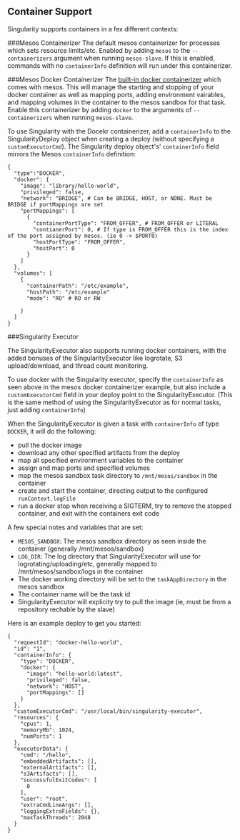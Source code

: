 ## Container Support

Singularity supports containers in a fex different contexts:

###Mesos Containerizer
The default mesos containerizer for processes which sets resource limits/etc. Enabled by adding `mesos` to the `--containerizers` argument when running `mesos-slave`. If this is enabled, commands with no `containerInfo` definition will run under this containerizer.

###Mesos Docker Containerizer
The [built-in docker containerizer](https://mesos.apache.org/documentation/latest/docker-containerizer/) which comes with mesos. This will manage the starting and stopping of your docker container as well as mapping ports, adding environment vairables, and mapping volumes in the container to the mesos sandbox for that task. Enable this containerizer by adding `docker` to the arguments of `--containerizers` when running `mesos-slave`.

To use Singularity with the Docekr containerizer, add a `containerInfo` to the SingularityDeploy object when creating a deploy (without specifying a `customExecutorCmd`). The Singularity deploy object's' `containerInfo` field mirrors the Mesos `containerInfo` definition:

```
{
  "type":"DOCKER",
  "docker": {
    "image": "library/hello-world",
    "privileged": false,
    "network": "BRIDGE", # Can be BRIDGE, HOST, or NONE. Must be BRIDGE if portMappings are set
    "portMappings": [
      {
        "containerPortType": "FROM_OFFER", # FROM_OFFER or LITERAL
        "contianerPort": 0, # If type is FROM_OFFER this is the index of the port assigned by mesos. (ie 0 -> $PORT0)
        "hostPortType": "FROM_OFFER",
        "hostPort": 0
      }
    ]
  },
  "volumes": [
    {
      "containerPath": "/etc/example",
      "hostPath": "/etc/example"
      "mode": "RO" # RO or RW

    }
  ]
}
```

###Singularity Executor

The SingularityExecutor also supports running docker containers, with the added bonuses of the SingularityExecutor like logrotate, S3 upload/download, and thread count monitoring.

To use docker with the Singularity executor, specify the `containerInfo` as seen above in the mesos docker containerizer example, but also include a `customExecutorCmd` field in your deploy point to the SingularityExecutor. (This is the same method of using the SingularityExecutor as for normal tasks, just adding `containerInfo`)

When the SingularityExecutor is given a task with `containerInfo` of type `DOCKER`, it will do the following:
- pull the docker image
- download any other specified artifacts from the deploy
- map all specified environment variables to the container
- assign and map ports and specified volumes
- map the mesos sandbox task directory to `/mnt/mesos/sandbox` in the container
- create and start the container, directing output to the configured `runContext.logFile`
- run a docker stop when receiving a SIGTERM, try to remove the stopped container, and exit with the containers exit code

A few special notes and variables that are set:
- `MESOS_SANDBOX`: The mesos sandbox directory as seen inside the container (generally /mnt/mesos/sandbox)
- `LOG_DIR`: The log directory that SingularityExecutor will use for logrotating/uploading/etc, generally mapped to /mnt/mesos/sandbox/logs in the container
- The docker working directory will be set to the `taskAppDirectory` in the mesos sandbox
- The container name will be the task id
- SingularityExecutor will explicity try to pull the image (ie, must be from a repository rechable by the slave)

Here is an example deploy to get you started:

```
{
  "requestId": "docker-hello-world",
  "id": "1",
  "containerInfo": {
    "type": "DOCKER",
    "docker": {
      "image": "hello-world:latest",
      "privileged": false,
      "network": "HOST",
      "portMappings": []
    }
  },
  "customExecutorCmd": "/usr/local/bin/singularity-executor",
  "resources": {
    "cpus": 1,
    "memoryMb": 1024,
    "numPorts": 1
  },
  "executorData": {
    "cmd": "/hello",
    "embeddedArtifacts": [],
    "externalArtifacts": [],
    "s3Artifacts": [],
    "successfulExitCodes": [
      0
    ],
    "user": "root",
    "extraCmdLineArgs": [],
    "loggingExtraFields": {},
    "maxTaskThreads": 2048
  }
}
```
